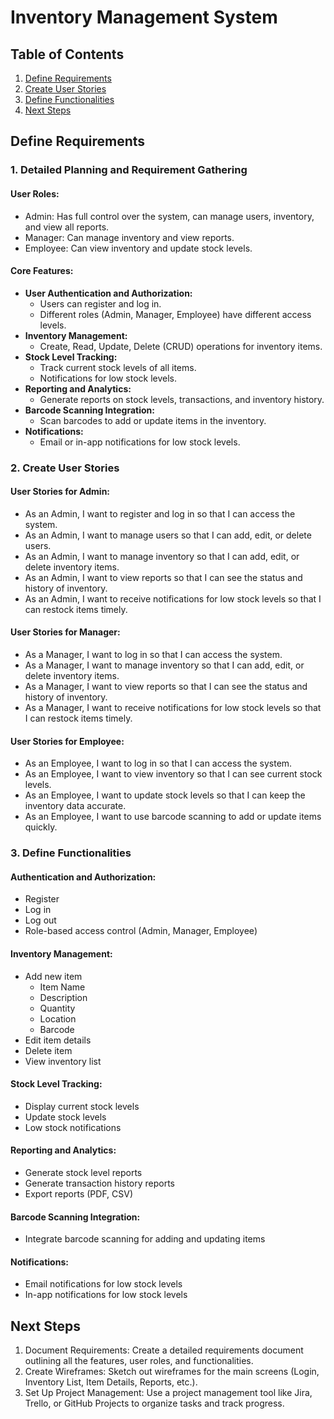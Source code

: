 # Inventory Management System

## Table of Contents
1. [Define Requirements](#define-requirements)
2. [Create User Stories](#create-user-stories)
3. [Define Functionalities](#define-functionalities)
4. [Next Steps](#next-steps)

## Define Requirements

### 1. Detailed Planning and Requirement Gathering
#### User Roles:
- Admin: Has full control over the system, can manage users, inventory, and view all reports.
- Manager: Can manage inventory and view reports.
- Employee: Can view inventory and update stock levels.

#### Core Features:
- **User Authentication and Authorization:**
  - Users can register and log in.
  - Different roles (Admin, Manager, Employee) have different access levels.
- **Inventory Management:**
  - Create, Read, Update, Delete (CRUD) operations for inventory items.
- **Stock Level Tracking:**
  - Track current stock levels of all items.
  - Notifications for low stock levels.
- **Reporting and Analytics:**
  - Generate reports on stock levels, transactions, and inventory history.
- **Barcode Scanning Integration:**
  - Scan barcodes to add or update items in the inventory.
- **Notifications:**
  - Email or in-app notifications for low stock levels.

### 2. Create User Stories

#### User Stories for Admin:
- As an Admin, I want to register and log in so that I can access the system.
- As an Admin, I want to manage users so that I can add, edit, or delete users.
- As an Admin, I want to manage inventory so that I can add, edit, or delete inventory items.
- As an Admin, I want to view reports so that I can see the status and history of inventory.
- As an Admin, I want to receive notifications for low stock levels so that I can restock items timely.

#### User Stories for Manager:
- As a Manager, I want to log in so that I can access the system.
- As a Manager, I want to manage inventory so that I can add, edit, or delete inventory items.
- As a Manager, I want to view reports so that I can see the status and history of inventory.
- As a Manager, I want to receive notifications for low stock levels so that I can restock items timely.

#### User Stories for Employee:
- As an Employee, I want to log in so that I can access the system.
- As an Employee, I want to view inventory so that I can see current stock levels.
- As an Employee, I want to update stock levels so that I can keep the inventory data accurate.
- As an Employee, I want to use barcode scanning to add or update items quickly.

### 3. Define Functionalities

#### Authentication and Authorization:
- Register
- Log in
- Log out
- Role-based access control (Admin, Manager, Employee)

#### Inventory Management:
- Add new item
  - Item Name
  - Description
  - Quantity
  - Location
  - Barcode
- Edit item details
- Delete item
- View inventory list

#### Stock Level Tracking:
- Display current stock levels
- Update stock levels
- Low stock notifications

#### Reporting and Analytics:
- Generate stock level reports
- Generate transaction history reports
- Export reports (PDF, CSV)

#### Barcode Scanning Integration:
- Integrate barcode scanning for adding and updating items

#### Notifications:
- Email notifications for low stock levels
- In-app notifications for low stock levels

## Next Steps

1. Document Requirements: Create a detailed requirements document outlining all the features, user roles, and functionalities.
2. Create Wireframes: Sketch out wireframes for the main screens (Login, Inventory List, Item Details, Reports, etc.).
3. Set Up Project Management: Use a project management tool like Jira, Trello, or GitHub Projects to organize tasks and track progress.
